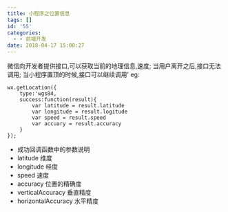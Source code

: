 ```yaml
---
title: 小程序之位置信息
tags: []
id: '55'
categories:
  - - 前端开发
date: 2018-04-17 15:00:27
---
```


微信向开发者提供接口,可以获取当前的地理信息,速度; 当用户离开之后,接口无法调用; 当小程序置顶的时候,接口可以继续调用' eg:

```
wx.getLocation({
    type:'wgs84,
    success:function(result){
        var latitude = result.latitude
        var longitude = result.logitude
        var speed = result.speed
        var accuary = result.accuracy
    }
});
```

*   成功回调函数中的参数说明
*   latitude 维度
*   longitude 经度
*   speed 速度
*   accuracy 位置的精确度
*   verticalAccuracy 垂直精度
*   horizontalAccuracy 水平精度